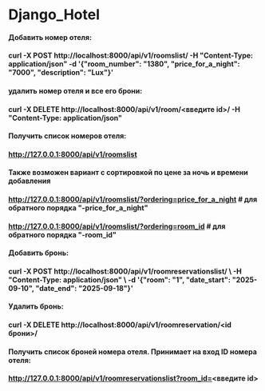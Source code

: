 # Django_Hotel
####
#### Добавить номер отеля:
#### curl -X POST http://localhost:8000/api/v1/roomslist/      -H "Content-Type: application/json"      -d '{"room_number": "1380", "price_for_a_night": "7000", "description": "Lux"}'
#### удалить номер отеля и все его брони:
#### curl -X DELETE http://localhost:8000/api/v1/room/<введите id>/ -H "Content-Type: application/json" 
#### Получить список номеров отеля:
#### http://127.0.0.1:8000/api/v1/roomslist
#### Также возможен вариант с сортировкой по цене за ночь и времени добавления
#### http://127.0.0.1:8000/api/v1/roomslist/?ordering=price_for_a_night # для обратного порядка "-price_for_a_night"
#### http://127.0.0.1:8000/api/v1/roomslist/?ordering=room_id # для обратного порядка "-room_id"
#### Добавить бронь:
####  curl -X POST http://localhost:8000/api/v1/roomreservationslist/ \ -H "Content-Type: application/json" \ -d '{"room": "1", "date_start": "2025-09-10", "date_end": "2025-09-18"}'
#### Удалить бронь:
#### curl -X DELETE http://localhost:8000/api/v1/roomreservation/<id брони>/
#### Получить список броней номера отеля. Принимает на вход ID номера отеля:
#### http://127.0.0.1:8000/api/v1/roomreservationslist?room_id=<введите id>
